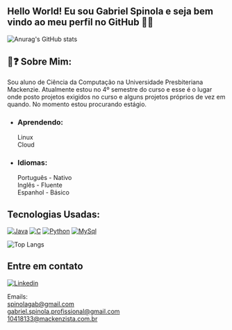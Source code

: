 

## Hello World! Eu sou Gabriel Spinola e seja bem vindo ao meu perfil no GitHub 👨‍💻 

![Anurag's GitHub stats](https://github-readme-stats.vercel.app/api?username=spinolagab&show_icons=true&theme=tokyonight)

## 👤❓ Sobre Mim:
Sou aluno de Ciência da Computação na Universidade Presbiteriana Mackenzie. Atualmente estou no 4º semestre do curso e esse é o lugar onde posto projetos exigidos no curso e alguns projetos próprios de vez em quando. No momento estou procurando estágio.

- ### Aprendendo:
    Linux
    \
    Cloud

- ### Idiomas:
    Português - Nativo
    \
    Inglês - Fluente
    \
    Espanhol - Básico



## Tecnologias Usadas:
[![Java](https://img.shields.io/badge/Java-ED8B00?style=for-the-badge&logo=openjdk&logoColor=white)]()
[![C](https://img.shields.io/badge/C-00599C?style=for-the-badge&logo=c&logoColor=white)]()
[![Python](https://img.shields.io/badge/Python-14354C?style=for-the-badge&logo=python&logoColor=white)]()
[![MySql](https://img.shields.io/badge/MySQL-005C84?style=for-the-badge&logo=mysql&logoColor=white)]()

![Top Langs](https://github-readme-stats.vercel.app/api/top-langs/?username=spinolagab&layout=compact)

## Entre em contato 
[![Linkedin](https://img.shields.io/badge/LinkedIn-0077B5?style=for-the-badge&logo=linkedin&logoColor=white)](https://www.linkedin.com/in/gabriel-spinola-a19470275/)

Emails:
\
spinolagab@gmail.com
\
gabriel.spinola.profissional@gmail.com
\
10418133@mackenzista.com.br
